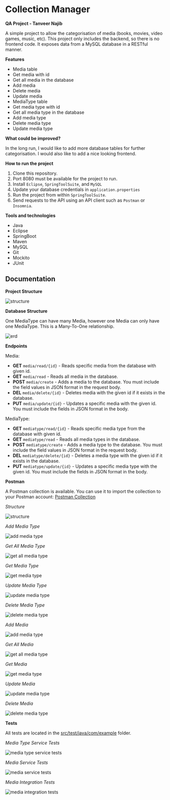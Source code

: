 # Collection Manager

**QA Project - Tanveer Najib**

A simple project to allow the categorisation of media (books, movies, video games, music, etc). This project only includes the backend, so there is no frontend code. It exposes data from a MySQL database in a RESTful manner.

**Features**

- Media table
- Get media with id
- Get all media in the database
- Add media
- Delete media
- Update media
- MediaType table
- Get media type with id
- Get all media type in the database
- Add media type
- Delete media type
- Update media type

**What could be improved?**

In the long run, I would like to add more database tables for further categorisation. I would also like to add a nice looking frontend.

**How to run the project**

1. Clone this repository.
2. Port 8080 must be available for the project to run.
3. Install `Eclipse`, `SpringToolSuite`, and `MySQL`
4. Update your database credentials in `application.properties`
5. Run the project from within `SpringToolSuite`.
6. Send requests to the API using an API client such as `Postman` or `Insomnia`.

**Tools and technologies**
- Java
- Eclipse
- SpringBoot
- Maven
- MySQL
- Git
- Mockito
- JUnit

## Documentation

**Project Structure**

![structure](images/project.png)

**Database Structure**

One MediaType can have many Media, however one Media can only have one MediaType. This is a Many-To-One relationship.

![erd](images/erd.png)

**Endpoints**

Media:
- **GET** `media/read/{id}` - Reads specific media from the database with given id.
- **GET** `media/read` - Reads all media in the database.
- **POST** `media/create` - Adds a media to the database. You must include the field values in JSON format in the request body.
- **DEL** `media/delete/{id}` - Deletes media with the given id if it exists in the database.
- **PUT** `media/update/{id}` - Updates a specific media with the given id. You must include the fields in JSON format in the body.

MediaType:
- **GET** `mediatype/read/{id}` - Reads specific media type from the database with given id.
- **GET** `mediatype/read` - Reads all media types in the database.
- **POST** `mediatype/create` - Adds a media type to the database. You must include the field values in JSON format in the request body.
- **DEL** `mediatype/delete/{id}` - Deletes a media type with the given id if it exists in the database.
- **PUT** `mediatype/update/{id}` - Updates a specific media type with the given id. You must include the fields in JSON format in the body.

**Postman**

A Postman collection is available. You can use it to import the collection to your Postman account: [Postman Collection](Collection-Manager.postman_collection.json)

*Structure*

![structure](images/postman/structure.png)

*Add Media Type*

![add media type](images/postman/addmediatype.png)

*Get All Media Type*

![get all media type](images/postman/getallmediatype.png)

*Get Media Type*

![get media type](images/postman/getmediatype.png)

*Update Media Type*

![update media type](images/postman/updatemediatype.png)

*Delete Media Type*

![delete media type](images/postman/deletemediatype.png)

*Add Media*

![add media type](images/postman/addmedia.png)

*Get All Media*

![get all media type](images/postman/getallmedia.png)

*Get Media*

![get media type](images/postman/getmedia.png)

*Update Media*

![update media type](images/postman/updatemedia.png)

*Delete Media*

![delete media type](images/postman/deletemedia.png)

**Tests**

All tests are located in the [src/test/java/com/example](src/test/java/com/example) folder.

*Media Type Service Tests*

![media type service tests](images/tests/mediatypeservice.png)

*Media Service Tests*

![media service tests](images/tests/mediaservice.png)

*Media Integration Tests*

![media integration tests](images/tests/mediaintegration.png)